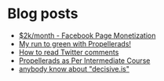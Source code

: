 # Blog posts
<!-- BLOG-POST-LIST:START -->
- [$2k/month - Facebook Page Monetization](https://afflift.com/f/threads/2k-month-facebook-page-monetization.10637/)
- [My run to green with Propellerads!](https://afflift.com/f/threads/my-run-to-green-with-propellerads.10440/)
- [How to read Twitter comments](https://afflift.com/f/threads/how-to-read-twitter-comments.10636/)
- [Propellerads as Per Intermediate Course](https://afflift.com/f/threads/propellerads-as-per-intermediate-course.10626/)
- [anybody know about &quot;decisive.is&quot;](https://afflift.com/f/threads/anybody-know-about-decisive-is.10635/)
<!-- BLOG-POST-LIST:END -->
